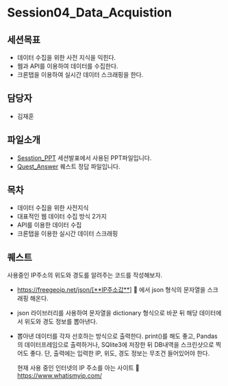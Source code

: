 Session04_Data_Acquistion
===

세션목표
---
 - 데이터 수집을 위한 사전 지식을 익힌다.
 - 웹과 API를 이용하여 데이터를 수집한다.
 - 크론탭을 이용하여 실시간 데이터 스크래핑을 한다.

담당자
---
 - 김재훈

파일소개
---
   
 - [Sesstion_PPT](./Session04_Data_Acquistion.pdf) 세션발표에서 사용된 PPT파일입니다.
 - [Quest_Answer](./Session04_Quest_answer.py) 퀘스트 정답 파일입니다.

 


목차
---
   
 - 데이터 수집을 위한 사전지식
 - 대표적인 웹 데이터 수집 방식 2가지
 - API를 이용한 데이터 수집
 - 크론탭을 이용한 실시간 데이터 스크래핑
 
 
퀘스트
---
사용중인 IP주소의 위도와 경도를 알려주는 코드를 작성해보자.
 - https://freegeoip.net/json/[**IP주소값**]  에서 json 형식의 문자열을 스크래핑 해온다.
 - json 라이브러리를 사용하여 문자열을 dictionary 형식으로 바꾼 뒤 해당 데이터에서 위도와 경도 정보를 뽑아낸다.
 - 뽑아낸 데이터를 각자 선호하는 방식으로 출력한다. 
   print()를 해도 좋고, Pandas의 데이터프레임으로 출력하거나, SQlite3에 저장한 뒤 DB내역을 스크린샷으로 찍어도 좋다.
   단, 출력에는 입력한 IP, 위도, 경도 정보는 무조건 들어있어야 한다.


   현재 사용 중인 인터넷의 IP 주소를 아는 사이트    https://www.whatismyip.com/
